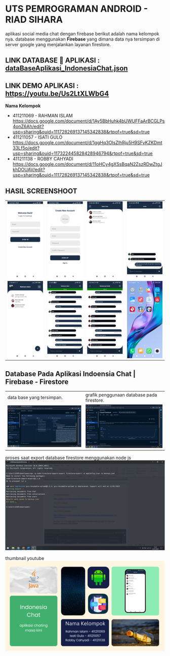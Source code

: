 # UTS PEMROGRAMAN ANDROID - RIAD SIHARA

aplikasi social media chat dengan firebase berikut adalah nama kelompok nya. database menggunakan <b>Firebase</b> yang dimana data nya tersimpan di server google yang menjalankan layanan firestore.

## <b>LINK DATABASE 💾 APLIKASI : <a href="https://github.com/RahmanIslamIen/IndonesiaChat/blob/main/dataBaseAplikasi_IndonesiaChat.json" target="_blank">dataBaseAplikasi_IndonesiaChat.json</a></b>

## <b>LINK DEMO APLIKASI : <a href="https://youtu.be/Us2LtXLWbG4" target="_blank">https://youtu.be/Us2LtXLWbG4</a></b>

<b>Nama Kelompok</b>

<ul>
  <li>411211069 - RAHMAN ISLAM
  <a href="https://docs.google.com/document/d/1Ay5BbHuhk4bUWUFFaArBCGLPs4onZ6Ah/edit?usp=sharing&ouid=111728269137145342838&rtpof=true&sd=true">
  https://docs.google.com/document/d/1Ay5BbHuhk4bUWUFFaArBCGLPs4onZ6Ah/edit?usp=sharing&ouid=111728269137145342838&rtpof=true&sd=true
  </a>
  </li>
  <li>411211057 - ISATI GULO
  <a href="https://docs.google.com/document/d/1ggHq3OIsZlhRju5H9SFyKZKDmt33Lf5o/edit?usp=sharing&ouid=117322445828428946794&rtpof=true&sd=true">
  https://docs.google.com/document/d/1ggHq3OIsZlhRju5H9SFyKZKDmt33Lf5o/edit?usp=sharing&ouid=117322445828428946794&rtpof=true&sd=true
  </a>
  </li>
  <li>411211138 - ROBBY CAHYADI
  <a href="https://docs.google.com/document/d/11oHCy4gXSsBqaN2ZszRDwZtgJkhDOUAV/edit?usp=sharing&ouid=111728269137145342838&rtpof=true&sd=true">
  https://docs.google.com/document/d/11oHCy4gXSsBqaN2ZszRDwZtgJkhDOUAV/edit?usp=sharing&ouid=111728269137145342838&rtpof=true&sd=true
  </a>
  </li>
</ul>
    
## HASIL SCREENSHOOT
<center>
  <table>
    <tr>
      <td><img src="gambar_screenshot/sign-in.jpg" /></td>
      <td><img src="gambar_screenshot/sign-up.jpg" /></td>
      <td><img src="gambar_screenshot/select-user.jpg" /></td>
      <td><img src="gambar_screenshot/chat.jpg" /></td>
    </tr>
    <tr>
      <td><img src="gambar_screenshot/percakapan-terakhir.jpg" /></td>
      <td><img src="gambar_screenshot/layar-chat-1.jpg" /></td>
      <td><img src="gambar_screenshot/layar-chat-2.jpg" /></td>
      <td><img src="gambar_screenshot/tampilan_luar_aplikasi.jpg" /></td>
    </tr>
  </table>
</center>

## Database Pada Aplikasi Indoensia Chat | Firebase - Firestore

<center>
  <table>
    <tr>
      <td>data base yang tersimpan.</td>
      <td>grafik penggunaan database pada firestore.</td>
    </tr>
    <tr>
      <td><img src="gambar_screenshot/firebase_firestore_indonesiaChat.png"/></td>
      <td><img src="gambar_screenshot/firebase_firestore_indonesiaChat_01.png"/></td>
    </tr>
  </table>
</center>

proses saat export database firestore menggunakan node js
<img src="gambar_screenshot/saat_export_database.png"/>

thumbnail youtube
<img src="gambar_screenshot/thumbnail_youtube.png"/>

